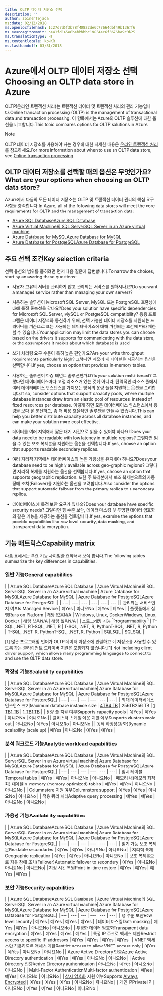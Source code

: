 ```yaml
---
title: OLTP 데이터 저장소 선택
description: ''
author: zoinerTejada
ms:date: 02/12/2018
ms.openlocfilehash: 1c27d7d5f3b78f40822de6b77664dbf49b1367f6
ms.sourcegitcommit: c441fd165e6bebbbbbc19854ec6f3676be9c3b25
ms.translationtype: HT
ms.contentlocale: ko-KR
ms.lasthandoff: 03/31/2018
---
```

# <a name="choosing-an-oltp-data-store-in-azure"></a><span data-ttu-id="3c1ac-102">Azure에서 OLTP 데이터 저장소 선택</span><span class="sxs-lookup"><span data-stu-id="3c1ac-102">Choosing an OLTP data store in Azure</span></span>

<span data-ttu-id="3c1ac-103">OLTP(온라인 트랜잭션 처리)는 트랜잭션 데이터 및 트랜잭션 처리의 관리 기능입니다.</span><span class="sxs-lookup"><span data-stu-id="3c1ac-103">Online transaction processing (OLTP) is the management of transactional data and transaction processing.</span></span> <span data-ttu-id="3c1ac-104">이 항목에서는 Azure의 OLTP 솔루션에 대한 옵션을 비교합니다.</span><span class="sxs-lookup"><span data-stu-id="3c1ac-104">This topic compares options for OLTP solutions in Azure.</span></span>

> [!NOTE]
> <span data-ttu-id="3c1ac-105">OLTP 데이터 저장소를 사용해야 하는 경우에 대한 자세한 내용은 [온라인 트랜잭션 처리](../scenarios/online-analytical-processing.md)를 참조하세요.</span><span class="sxs-lookup"><span data-stu-id="3c1ac-105">For more information about when to use an OLTP data store, see [Online transaction processing](../scenarios/online-analytical-processing.md).</span></span>

## <a name="what-are-your-options-when-choosing-an-oltp-data-store"></a><span data-ttu-id="3c1ac-106">OLTP 데이터 저장소를 선택할 때의 옵션은 무엇인가요?</span><span class="sxs-lookup"><span data-stu-id="3c1ac-106">What are your options when choosing an OLTP data store?</span></span>

<span data-ttu-id="3c1ac-107">Azure에서 다음의 모든 데이터 저장소는 OLTP 및 트랜잭션 데이터 관리의 핵심 요구 사항을 충족합니다.</span><span class="sxs-lookup"><span data-stu-id="3c1ac-107">In Azure, all of the following data stores will meet the core requirements for OLTP and the management of transaction data:</span></span>

- [<span data-ttu-id="3c1ac-108">Azure SQL Database</span><span class="sxs-lookup"><span data-stu-id="3c1ac-108">Azure SQL Database</span></span>](/azure/sql-database/)
- [<span data-ttu-id="3c1ac-109">Azure Virtual Machine의 SQL Server</span><span class="sxs-lookup"><span data-stu-id="3c1ac-109">SQL Server in an Azure virtual machine</span></span>](/azure/virtual-machines/windows/sql/virtual-machines-windows-sql-server-iaas-overview?toc=%2Fazure%2Fvirtual-machines%2Fwindows%2Ftoc.json)
- [<span data-ttu-id="3c1ac-110">Azure Database for MySQL</span><span class="sxs-lookup"><span data-stu-id="3c1ac-110">Azure Database for MySQL</span></span>](/azure/mysql/)
- [<span data-ttu-id="3c1ac-111">Azure Database for PostgreSQL</span><span class="sxs-lookup"><span data-stu-id="3c1ac-111">Azure Database for PostgreSQL</span></span>](/azure/postgresql/)

## <a name="key-selection-criteria"></a><span data-ttu-id="3c1ac-112">주요 선택 조건</span><span class="sxs-lookup"><span data-stu-id="3c1ac-112">Key selection criteria</span></span>

<span data-ttu-id="3c1ac-113">선택 옵션의 범위를 좁히려면 먼저 다음 질문에 답변합니다.</span><span class="sxs-lookup"><span data-stu-id="3c1ac-113">To narrow the choices, start by answering these questions:</span></span>

- <span data-ttu-id="3c1ac-114">사용자 고유의 서버를 관리하지 않고 관리되는 서비스를 원하시나요?</span><span class="sxs-lookup"><span data-stu-id="3c1ac-114">Do you want a managed service rather than managing your own servers?</span></span>

- <span data-ttu-id="3c1ac-115">사용하는 솔루션이 Microsoft SQL Server, MySQL 또는 PostgreSQL 호환성에 대해 특정 종속성을 갖나요?</span><span class="sxs-lookup"><span data-stu-id="3c1ac-115">Does your solution have specific dependencies for Microsoft SQL Server, MySQL or PostgreSQL compatibility?</span></span> <span data-ttu-id="3c1ac-116">응용 프로그램은 데이터 저장소와 통신하기 위해, 선택 가능한 데이터 저장소를 지원되는 드라이버를 기준으로 또는 사용되는 데이터베이스에 대해 가정되는 조건에 따라 제한할 수 있습니다.</span><span class="sxs-lookup"><span data-stu-id="3c1ac-116">Your application may limit the data stores you can choose based on the drivers it supports for communicating with the data store, or the assumptions it makes about which database is used.</span></span>

- <span data-ttu-id="3c1ac-117">쓰기 처리량 요구 수준이 특히 높은 편인가요?</span><span class="sxs-lookup"><span data-stu-id="3c1ac-117">Are your write throughput requirements particularly high?</span></span> <span data-ttu-id="3c1ac-118">그렇다면 메모리 내 테이블을 제공하는 옵션을 선택합니다.</span><span class="sxs-lookup"><span data-stu-id="3c1ac-118">If yes, choose an option that provides in-memory tables.</span></span> 

- <span data-ttu-id="3c1ac-119">사용하는 솔루션이 다중 테넌트 솔루션인가요?</span><span class="sxs-lookup"><span data-stu-id="3c1ac-119">Is your solution multi-tenant?</span></span> <span data-ttu-id="3c1ac-120">그렇다면 데이터베이스마다 고정 리소스가 있는 것이 아니라, 탄력적인 리소스 풀에서 여러 데이터베이스 인스턴스를 가져오는 방식의 용량 풀을 지원하는 옵션을 고려합니다.</span><span class="sxs-lookup"><span data-stu-id="3c1ac-120">If so, consider options that support capacity pools, where multiple database instances draw from an elastic pool of resources, instead of fixed resources per database.</span></span> <span data-ttu-id="3c1ac-121">이렇게 하면 모든 데이터베이스 인스턴스에서 용량을 보다 잘 분산하고, 좀 더 비용 효율적인 솔루션을 만들 수 있습니다.</span><span class="sxs-lookup"><span data-stu-id="3c1ac-121">This can help you better distribute capacity across all database instances, and can make your solution more cost effective.</span></span>

- <span data-ttu-id="3c1ac-122">데이터를 여러 지역에서 짧은 대기 시간으로 읽을 수 있어야 하나요?</span><span class="sxs-lookup"><span data-stu-id="3c1ac-122">Does your data need to be readable with low latency in multiple regions?</span></span> <span data-ttu-id="3c1ac-123">그렇다면 읽을 수 있는 보조 복제본을 지원하는 옵션을 선택합니다.</span><span class="sxs-lookup"><span data-stu-id="3c1ac-123">If yes, choose an option that supports readable secondary replicas.</span></span>

- <span data-ttu-id="3c1ac-124">여러 지리적 지역에서 데이터베이스의 높은 가용성을 유지해야 하나요?</span><span class="sxs-lookup"><span data-stu-id="3c1ac-124">Does your database need to be highly available across geo-graphic regions?</span></span> <span data-ttu-id="3c1ac-125">그렇다면 지리적 복제를 지원하는 옵션을 선택합니다.</span><span class="sxs-lookup"><span data-stu-id="3c1ac-125">If yes, choose an option that supports geographic replication.</span></span> <span data-ttu-id="3c1ac-126">또한 주 복제본에서 보조 복제본으로의 자동 장애 조치(Failover)를 지원하는 옵션을 고려합니다.</span><span class="sxs-lookup"><span data-stu-id="3c1ac-126">Also consider the options that support automatic failover from the primary replica to a secondary replica.</span></span>

- <span data-ttu-id="3c1ac-127">데이터베이스에 특정 보안 요구가 있나요?</span><span class="sxs-lookup"><span data-stu-id="3c1ac-127">Does your database have specific security needs?</span></span> <span data-ttu-id="3c1ac-128">그렇다면 행 수준 보안, 데이터 마스킹 및 투명한 데이터 암호화와 같은 기능을 제공하는 옵션을 검토합니다.</span><span class="sxs-lookup"><span data-stu-id="3c1ac-128">If yes, examine the options that provide capabilities like row level security, data masking, and transparent data encryption.</span></span>

## <a name="capability-matrix"></a><span data-ttu-id="3c1ac-129">기능 매트릭스</span><span class="sxs-lookup"><span data-stu-id="3c1ac-129">Capability matrix</span></span>

<span data-ttu-id="3c1ac-130">다음 표에서는 주요 기능 차이점을 요약해서 보여 줍니다.</span><span class="sxs-lookup"><span data-stu-id="3c1ac-130">The following tables summarize the key differences in capabilities.</span></span>

### <a name="general-capabilities"></a><span data-ttu-id="3c1ac-131">일반 기능</span><span class="sxs-lookup"><span data-stu-id="3c1ac-131">General capabilities</span></span> 
| | <span data-ttu-id="3c1ac-132">Azure SQL Database</span><span class="sxs-lookup"><span data-stu-id="3c1ac-132">Azure SQL Database</span></span> | <span data-ttu-id="3c1ac-133">Azure Virtual Machine의 SQL Server</span><span class="sxs-lookup"><span data-stu-id="3c1ac-133">SQL Server in an Azure virtual machine</span></span> | <span data-ttu-id="3c1ac-134">Azure Database for MySQL</span><span class="sxs-lookup"><span data-stu-id="3c1ac-134">Azure Database for MySQL</span></span> | <span data-ttu-id="3c1ac-135">Azure Database for PostgreSQL</span><span class="sxs-lookup"><span data-stu-id="3c1ac-135">Azure Database for PostgreSQL</span></span> |
| --- | --- | --- | --- | --- | --- |
| <span data-ttu-id="3c1ac-136">관리되는 서비스인지 여부</span><span class="sxs-lookup"><span data-stu-id="3c1ac-136">Is Managed Service</span></span> | <span data-ttu-id="3c1ac-137">예</span><span class="sxs-lookup"><span data-stu-id="3c1ac-137">Yes</span></span> | <span data-ttu-id="3c1ac-138">아니오</span><span class="sxs-lookup"><span data-stu-id="3c1ac-138">No</span></span> | <span data-ttu-id="3c1ac-139">예</span><span class="sxs-lookup"><span data-stu-id="3c1ac-139">Yes</span></span> | <span data-ttu-id="3c1ac-140">예</span><span class="sxs-lookup"><span data-stu-id="3c1ac-140">Yes</span></span> |
| <span data-ttu-id="3c1ac-141">플랫폼에서 실행</span><span class="sxs-lookup"><span data-stu-id="3c1ac-141">Runs on Platform</span></span> | <span data-ttu-id="3c1ac-142">해당 없음</span><span class="sxs-lookup"><span data-stu-id="3c1ac-142">N/A</span></span> | <span data-ttu-id="3c1ac-143">Windows, Linux, Docker</span><span class="sxs-lookup"><span data-stu-id="3c1ac-143">Windows, Linux, Docker</span></span> | <span data-ttu-id="3c1ac-144">해당 없음</span><span class="sxs-lookup"><span data-stu-id="3c1ac-144">N/A</span></span> | <span data-ttu-id="3c1ac-145">해당 없음</span><span class="sxs-lookup"><span data-stu-id="3c1ac-145">N/A</span></span> |
| <span data-ttu-id="3c1ac-146">프로그래밍 기능 <sup>1</sup></span><span class="sxs-lookup"><span data-stu-id="3c1ac-146">Programmability <sup>1</sup></span></span> | <span data-ttu-id="3c1ac-147">T-SQL, .NET, R</span><span class="sxs-lookup"><span data-stu-id="3c1ac-147">T-SQL, .NET, R</span></span> | <span data-ttu-id="3c1ac-148">T-SQL, .NET, R, Python</span><span class="sxs-lookup"><span data-stu-id="3c1ac-148">T-SQL, .NET, R, Python</span></span> | <span data-ttu-id="3c1ac-149">T-SQL, .NET, R, Python</span><span class="sxs-lookup"><span data-stu-id="3c1ac-149">T-SQL, .NET, R, Python</span></span> | <span data-ttu-id="3c1ac-150">SQL</span><span class="sxs-lookup"><span data-stu-id="3c1ac-150">SQL</span></span> | <span data-ttu-id="3c1ac-151">SQL</span><span class="sxs-lookup"><span data-stu-id="3c1ac-151">SQL</span></span> |

<span data-ttu-id="3c1ac-152">[1] 많은 프로그래밍 언어가 OLTP 데이터 저장소에 연결하고 이 저장소를 사용할 수 있도록 하는 클라이언트 드라이버 지원은 포함되지 않습니다.</span><span class="sxs-lookup"><span data-stu-id="3c1ac-152">[1] Not including client driver support, which allows many programming languages to connect to and use the OLTP data store.</span></span>

### <a name="scalability-capabilities"></a><span data-ttu-id="3c1ac-153">확장성 기능</span><span class="sxs-lookup"><span data-stu-id="3c1ac-153">Scalability capabilities</span></span>
| | <span data-ttu-id="3c1ac-154">Azure SQL Database</span><span class="sxs-lookup"><span data-stu-id="3c1ac-154">Azure SQL Database</span></span> | <span data-ttu-id="3c1ac-155">Azure Virtual Machine의 SQL Server</span><span class="sxs-lookup"><span data-stu-id="3c1ac-155">SQL Server in an Azure virtual machine</span></span>| <span data-ttu-id="3c1ac-156">Azure Database for MySQL</span><span class="sxs-lookup"><span data-stu-id="3c1ac-156">Azure Database for MySQL</span></span> | <span data-ttu-id="3c1ac-157">Azure Database for PostgreSQL</span><span class="sxs-lookup"><span data-stu-id="3c1ac-157">Azure Database for PostgreSQL</span></span>|
| --- | --- | --- | --- | --- | --- |
| <span data-ttu-id="3c1ac-158">최대 데이터베이스 인스턴스 크기</span><span class="sxs-lookup"><span data-stu-id="3c1ac-158">Maximum database instance size</span></span> | [<span data-ttu-id="3c1ac-159">4TB</span><span class="sxs-lookup"><span data-stu-id="3c1ac-159">4 TB</span></span>](/azure/sql-database/sql-database-resource-limits) | <span data-ttu-id="3c1ac-160">256TB</span><span class="sxs-lookup"><span data-stu-id="3c1ac-160">256 TB</span></span> | [<span data-ttu-id="3c1ac-161">1 TB</span><span class="sxs-lookup"><span data-stu-id="3c1ac-161">1 TB</span></span>](/azure/mysql/concepts-limits) | [<span data-ttu-id="3c1ac-162">1 TB</span><span class="sxs-lookup"><span data-stu-id="3c1ac-162">1 TB</span></span>](/azure/postgresql/concepts-limits) |
| <span data-ttu-id="3c1ac-163">용량 풀 지원 여부</span><span class="sxs-lookup"><span data-stu-id="3c1ac-163">Supports capacity pools</span></span>  | <span data-ttu-id="3c1ac-164">예</span><span class="sxs-lookup"><span data-stu-id="3c1ac-164">Yes</span></span> | <span data-ttu-id="3c1ac-165">예</span><span class="sxs-lookup"><span data-stu-id="3c1ac-165">Yes</span></span> | <span data-ttu-id="3c1ac-166">아니요</span><span class="sxs-lookup"><span data-stu-id="3c1ac-166">No</span></span> | <span data-ttu-id="3c1ac-167">아니오</span><span class="sxs-lookup"><span data-stu-id="3c1ac-167">No</span></span> |
| <span data-ttu-id="3c1ac-168">클러스터 스케일 아웃 지원 여부</span><span class="sxs-lookup"><span data-stu-id="3c1ac-168">Supports clusters scale out</span></span>  | <span data-ttu-id="3c1ac-169">아니요</span><span class="sxs-lookup"><span data-stu-id="3c1ac-169">No</span></span> | <span data-ttu-id="3c1ac-170">예</span><span class="sxs-lookup"><span data-stu-id="3c1ac-170">Yes</span></span> | <span data-ttu-id="3c1ac-171">아니오</span><span class="sxs-lookup"><span data-stu-id="3c1ac-171">No</span></span> | <span data-ttu-id="3c1ac-172">아니오</span><span class="sxs-lookup"><span data-stu-id="3c1ac-172">No</span></span> |
| <span data-ttu-id="3c1ac-173">동적 확장성(강화)</span><span class="sxs-lookup"><span data-stu-id="3c1ac-173">Dynamic scalability (scale up)</span></span>  | <span data-ttu-id="3c1ac-174">예</span><span class="sxs-lookup"><span data-stu-id="3c1ac-174">Yes</span></span> | <span data-ttu-id="3c1ac-175">아니오</span><span class="sxs-lookup"><span data-stu-id="3c1ac-175">No</span></span> | <span data-ttu-id="3c1ac-176">예</span><span class="sxs-lookup"><span data-stu-id="3c1ac-176">Yes</span></span> | <span data-ttu-id="3c1ac-177">예</span><span class="sxs-lookup"><span data-stu-id="3c1ac-177">Yes</span></span> |

### <a name="analytic-workload-capabilities"></a><span data-ttu-id="3c1ac-178">분석 워크로드 기능</span><span class="sxs-lookup"><span data-stu-id="3c1ac-178">Analytic workload capabilities</span></span>
| | <span data-ttu-id="3c1ac-179">Azure SQL Database</span><span class="sxs-lookup"><span data-stu-id="3c1ac-179">Azure SQL Database</span></span> | <span data-ttu-id="3c1ac-180">Azure Virtual Machine의 SQL Server</span><span class="sxs-lookup"><span data-stu-id="3c1ac-180">SQL Server in an Azure virtual machine</span></span>| <span data-ttu-id="3c1ac-181">Azure Database for MySQL</span><span class="sxs-lookup"><span data-stu-id="3c1ac-181">Azure Database for MySQL</span></span> | <span data-ttu-id="3c1ac-182">Azure Database for PostgreSQL</span><span class="sxs-lookup"><span data-stu-id="3c1ac-182">Azure Database for PostgreSQL</span></span>|
| --- | --- | --- | --- | --- | --- | 
| <span data-ttu-id="3c1ac-183">임시 테이블</span><span class="sxs-lookup"><span data-stu-id="3c1ac-183">Temporal tables</span></span> | <span data-ttu-id="3c1ac-184">예</span><span class="sxs-lookup"><span data-stu-id="3c1ac-184">Yes</span></span> | <span data-ttu-id="3c1ac-185">예</span><span class="sxs-lookup"><span data-stu-id="3c1ac-185">Yes</span></span> | <span data-ttu-id="3c1ac-186">아니오</span><span class="sxs-lookup"><span data-stu-id="3c1ac-186">No</span></span> | <span data-ttu-id="3c1ac-187">아니요</span><span class="sxs-lookup"><span data-stu-id="3c1ac-187">No</span></span> |
| <span data-ttu-id="3c1ac-188">메모리 내(메모리 최적화) 테이블</span><span class="sxs-lookup"><span data-stu-id="3c1ac-188">In-memory (memory-optimized) tables</span></span> | <span data-ttu-id="3c1ac-189">예</span><span class="sxs-lookup"><span data-stu-id="3c1ac-189">Yes</span></span> | <span data-ttu-id="3c1ac-190">예</span><span class="sxs-lookup"><span data-stu-id="3c1ac-190">Yes</span></span> | <span data-ttu-id="3c1ac-191">아니오</span><span class="sxs-lookup"><span data-stu-id="3c1ac-191">No</span></span> | <span data-ttu-id="3c1ac-192">아니오</span><span class="sxs-lookup"><span data-stu-id="3c1ac-192">No</span></span> |
| <span data-ttu-id="3c1ac-193">Columnstore 지원 여부</span><span class="sxs-lookup"><span data-stu-id="3c1ac-193">Columnstore support</span></span> | <span data-ttu-id="3c1ac-194">예</span><span class="sxs-lookup"><span data-stu-id="3c1ac-194">Yes</span></span> | <span data-ttu-id="3c1ac-195">예</span><span class="sxs-lookup"><span data-stu-id="3c1ac-195">Yes</span></span> | <span data-ttu-id="3c1ac-196">아니요</span><span class="sxs-lookup"><span data-stu-id="3c1ac-196">No</span></span> | <span data-ttu-id="3c1ac-197">아니요</span><span class="sxs-lookup"><span data-stu-id="3c1ac-197">No</span></span> |
| <span data-ttu-id="3c1ac-198">적응 쿼리 처리</span><span class="sxs-lookup"><span data-stu-id="3c1ac-198">Adaptive query processing</span></span> | <span data-ttu-id="3c1ac-199">예</span><span class="sxs-lookup"><span data-stu-id="3c1ac-199">Yes</span></span> | <span data-ttu-id="3c1ac-200">예</span><span class="sxs-lookup"><span data-stu-id="3c1ac-200">Yes</span></span> | <span data-ttu-id="3c1ac-201">아니요</span><span class="sxs-lookup"><span data-stu-id="3c1ac-201">No</span></span> | <span data-ttu-id="3c1ac-202">아니요</span><span class="sxs-lookup"><span data-stu-id="3c1ac-202">No</span></span> |

### <a name="availability-capabilities"></a><span data-ttu-id="3c1ac-203">가용성 기능</span><span class="sxs-lookup"><span data-stu-id="3c1ac-203">Availability capabilities</span></span>
| | <span data-ttu-id="3c1ac-204">Azure SQL Database</span><span class="sxs-lookup"><span data-stu-id="3c1ac-204">Azure SQL Database</span></span> | <span data-ttu-id="3c1ac-205">Azure Virtual Machine의 SQL Server</span><span class="sxs-lookup"><span data-stu-id="3c1ac-205">SQL Server in an Azure virtual machine</span></span>| <span data-ttu-id="3c1ac-206">Azure Database for MySQL</span><span class="sxs-lookup"><span data-stu-id="3c1ac-206">Azure Database for MySQL</span></span> | <span data-ttu-id="3c1ac-207">Azure Database for PostgreSQL</span><span class="sxs-lookup"><span data-stu-id="3c1ac-207">Azure Database for PostgreSQL</span></span>|
| --- | --- | --- | --- | --- | --- | 
| <span data-ttu-id="3c1ac-208">읽기 가능 보조 복제본</span><span class="sxs-lookup"><span data-stu-id="3c1ac-208">Readable secondaries</span></span> | <span data-ttu-id="3c1ac-209">예</span><span class="sxs-lookup"><span data-stu-id="3c1ac-209">Yes</span></span> | <span data-ttu-id="3c1ac-210">예</span><span class="sxs-lookup"><span data-stu-id="3c1ac-210">Yes</span></span> | <span data-ttu-id="3c1ac-211">아니오</span><span class="sxs-lookup"><span data-stu-id="3c1ac-211">No</span></span> | <span data-ttu-id="3c1ac-212">아니요</span><span class="sxs-lookup"><span data-stu-id="3c1ac-212">No</span></span> | 
| <span data-ttu-id="3c1ac-213">지리적 복제</span><span class="sxs-lookup"><span data-stu-id="3c1ac-213">Geographic replication</span></span> | <span data-ttu-id="3c1ac-214">예</span><span class="sxs-lookup"><span data-stu-id="3c1ac-214">Yes</span></span> | <span data-ttu-id="3c1ac-215">예</span><span class="sxs-lookup"><span data-stu-id="3c1ac-215">Yes</span></span> | <span data-ttu-id="3c1ac-216">아니요</span><span class="sxs-lookup"><span data-stu-id="3c1ac-216">No</span></span> | <span data-ttu-id="3c1ac-217">아니오</span><span class="sxs-lookup"><span data-stu-id="3c1ac-217">No</span></span> | 
| <span data-ttu-id="3c1ac-218">보조 복제본으로 자동 장애 조치(Failover)</span><span class="sxs-lookup"><span data-stu-id="3c1ac-218">Automatic failover to secondary</span></span> | <span data-ttu-id="3c1ac-219">예</span><span class="sxs-lookup"><span data-stu-id="3c1ac-219">Yes</span></span> | <span data-ttu-id="3c1ac-220">아니요</span><span class="sxs-lookup"><span data-stu-id="3c1ac-220">No</span></span> | <span data-ttu-id="3c1ac-221">아니요</span><span class="sxs-lookup"><span data-stu-id="3c1ac-221">No</span></span> | <span data-ttu-id="3c1ac-222">아니오</span><span class="sxs-lookup"><span data-stu-id="3c1ac-222">No</span></span>|
| <span data-ttu-id="3c1ac-223">지정 시간 복원</span><span class="sxs-lookup"><span data-stu-id="3c1ac-223">Point-in-time restore</span></span> | <span data-ttu-id="3c1ac-224">예</span><span class="sxs-lookup"><span data-stu-id="3c1ac-224">Yes</span></span> | <span data-ttu-id="3c1ac-225">예</span><span class="sxs-lookup"><span data-stu-id="3c1ac-225">Yes</span></span> | <span data-ttu-id="3c1ac-226">예</span><span class="sxs-lookup"><span data-stu-id="3c1ac-226">Yes</span></span> | <span data-ttu-id="3c1ac-227">예</span><span class="sxs-lookup"><span data-stu-id="3c1ac-227">Yes</span></span> |

### <a name="security-capabilities"></a><span data-ttu-id="3c1ac-228">보안 기능</span><span class="sxs-lookup"><span data-stu-id="3c1ac-228">Security capabilities</span></span>
| | <span data-ttu-id="3c1ac-229">Azure SQL Database</span><span class="sxs-lookup"><span data-stu-id="3c1ac-229">Azure SQL Database</span></span> | <span data-ttu-id="3c1ac-230">Azure Virtual Machine의 SQL Server</span><span class="sxs-lookup"><span data-stu-id="3c1ac-230">SQL Server in an Azure virtual machine</span></span>| <span data-ttu-id="3c1ac-231">Azure Database for MySQL</span><span class="sxs-lookup"><span data-stu-id="3c1ac-231">Azure Database for MySQL</span></span> | <span data-ttu-id="3c1ac-232">Azure Database for PostgreSQL</span><span class="sxs-lookup"><span data-stu-id="3c1ac-232">Azure Database for PostgreSQL</span></span>|
| --- | --- | --- | --- | --- | --- | 
| <span data-ttu-id="3c1ac-233">행 수준 보안</span><span class="sxs-lookup"><span data-stu-id="3c1ac-233">Row level security</span></span> | <span data-ttu-id="3c1ac-234">예</span><span class="sxs-lookup"><span data-stu-id="3c1ac-234">Yes</span></span> | <span data-ttu-id="3c1ac-235">예</span><span class="sxs-lookup"><span data-stu-id="3c1ac-235">Yes</span></span> | <span data-ttu-id="3c1ac-236">예</span><span class="sxs-lookup"><span data-stu-id="3c1ac-236">Yes</span></span> | <span data-ttu-id="3c1ac-237">예</span><span class="sxs-lookup"><span data-stu-id="3c1ac-237">Yes</span></span> |
| <span data-ttu-id="3c1ac-238">데이터 마스킹</span><span class="sxs-lookup"><span data-stu-id="3c1ac-238">Data masking</span></span> | <span data-ttu-id="3c1ac-239">예</span><span class="sxs-lookup"><span data-stu-id="3c1ac-239">Yes</span></span> | <span data-ttu-id="3c1ac-240">예</span><span class="sxs-lookup"><span data-stu-id="3c1ac-240">Yes</span></span> | <span data-ttu-id="3c1ac-241">아니오</span><span class="sxs-lookup"><span data-stu-id="3c1ac-241">No</span></span> | <span data-ttu-id="3c1ac-242">아니오</span><span class="sxs-lookup"><span data-stu-id="3c1ac-242">No</span></span> |
| <span data-ttu-id="3c1ac-243">투명한 데이터 암호화</span><span class="sxs-lookup"><span data-stu-id="3c1ac-243">Transparent data encryption</span></span> | <span data-ttu-id="3c1ac-244">예</span><span class="sxs-lookup"><span data-stu-id="3c1ac-244">Yes</span></span> | <span data-ttu-id="3c1ac-245">예</span><span class="sxs-lookup"><span data-stu-id="3c1ac-245">Yes</span></span> | <span data-ttu-id="3c1ac-246">예</span><span class="sxs-lookup"><span data-stu-id="3c1ac-246">Yes</span></span> | <span data-ttu-id="3c1ac-247">예</span><span class="sxs-lookup"><span data-stu-id="3c1ac-247">Yes</span></span> |
| <span data-ttu-id="3c1ac-248">특정 IP 주소로 액세스 제한</span><span class="sxs-lookup"><span data-stu-id="3c1ac-248">Restrict access to specific IP addresses</span></span> | <span data-ttu-id="3c1ac-249">예</span><span class="sxs-lookup"><span data-stu-id="3c1ac-249">Yes</span></span> | <span data-ttu-id="3c1ac-250">예</span><span class="sxs-lookup"><span data-stu-id="3c1ac-250">Yes</span></span> | <span data-ttu-id="3c1ac-251">예</span><span class="sxs-lookup"><span data-stu-id="3c1ac-251">Yes</span></span> | <span data-ttu-id="3c1ac-252">예</span><span class="sxs-lookup"><span data-stu-id="3c1ac-252">Yes</span></span> |
| <span data-ttu-id="3c1ac-253">VNET 액세스만 허용하도록 액세스 제한</span><span class="sxs-lookup"><span data-stu-id="3c1ac-253">Restrict access to allow VNET access only</span></span> | <span data-ttu-id="3c1ac-254">예</span><span class="sxs-lookup"><span data-stu-id="3c1ac-254">Yes</span></span> | <span data-ttu-id="3c1ac-255">예</span><span class="sxs-lookup"><span data-stu-id="3c1ac-255">Yes</span></span> | <span data-ttu-id="3c1ac-256">아니오</span><span class="sxs-lookup"><span data-stu-id="3c1ac-256">No</span></span> | <span data-ttu-id="3c1ac-257">아니요</span><span class="sxs-lookup"><span data-stu-id="3c1ac-257">No</span></span> |
| <span data-ttu-id="3c1ac-258">Azure Active Directory 인증</span><span class="sxs-lookup"><span data-stu-id="3c1ac-258">Azure Active Directory authentication</span></span> | <span data-ttu-id="3c1ac-259">예</span><span class="sxs-lookup"><span data-stu-id="3c1ac-259">Yes</span></span> | <span data-ttu-id="3c1ac-260">예</span><span class="sxs-lookup"><span data-stu-id="3c1ac-260">Yes</span></span> | <span data-ttu-id="3c1ac-261">아니오</span><span class="sxs-lookup"><span data-stu-id="3c1ac-261">No</span></span> | <span data-ttu-id="3c1ac-262">아니오</span><span class="sxs-lookup"><span data-stu-id="3c1ac-262">No</span></span> |
| <span data-ttu-id="3c1ac-263">Active Directory 인증</span><span class="sxs-lookup"><span data-stu-id="3c1ac-263">Active Directory authentication</span></span> | <span data-ttu-id="3c1ac-264">아니오</span><span class="sxs-lookup"><span data-stu-id="3c1ac-264">No</span></span> | <span data-ttu-id="3c1ac-265">예</span><span class="sxs-lookup"><span data-stu-id="3c1ac-265">Yes</span></span> | <span data-ttu-id="3c1ac-266">아니오</span><span class="sxs-lookup"><span data-stu-id="3c1ac-266">No</span></span> | <span data-ttu-id="3c1ac-267">아니오</span><span class="sxs-lookup"><span data-stu-id="3c1ac-267">No</span></span> |
| <span data-ttu-id="3c1ac-268">Multi-Factor Authentication</span><span class="sxs-lookup"><span data-stu-id="3c1ac-268">Multi-factor authentication</span></span> | <span data-ttu-id="3c1ac-269">예</span><span class="sxs-lookup"><span data-stu-id="3c1ac-269">Yes</span></span> | <span data-ttu-id="3c1ac-270">예</span><span class="sxs-lookup"><span data-stu-id="3c1ac-270">Yes</span></span> | <span data-ttu-id="3c1ac-271">아니오</span><span class="sxs-lookup"><span data-stu-id="3c1ac-271">No</span></span> | <span data-ttu-id="3c1ac-272">아니요</span><span class="sxs-lookup"><span data-stu-id="3c1ac-272">No</span></span> |
| <span data-ttu-id="3c1ac-273">[상시 암호화](/sql/relational-databases/security/encryption/always-encrypted-database-engine) 지원 여부</span><span class="sxs-lookup"><span data-stu-id="3c1ac-273">Supports [Always Encrypted](/sql/relational-databases/security/encryption/always-encrypted-database-engine)</span></span> | <span data-ttu-id="3c1ac-274">예</span><span class="sxs-lookup"><span data-stu-id="3c1ac-274">Yes</span></span> | <span data-ttu-id="3c1ac-275">예</span><span class="sxs-lookup"><span data-stu-id="3c1ac-275">Yes</span></span> | <span data-ttu-id="3c1ac-276">예</span><span class="sxs-lookup"><span data-stu-id="3c1ac-276">Yes</span></span> | <span data-ttu-id="3c1ac-277">아니요</span><span class="sxs-lookup"><span data-stu-id="3c1ac-277">No</span></span> | <span data-ttu-id="3c1ac-278">아니요</span><span class="sxs-lookup"><span data-stu-id="3c1ac-278">No</span></span> |
| <span data-ttu-id="3c1ac-279">개인 IP</span><span class="sxs-lookup"><span data-stu-id="3c1ac-279">Private IP</span></span> | <span data-ttu-id="3c1ac-280">아니오</span><span class="sxs-lookup"><span data-stu-id="3c1ac-280">No</span></span> | <span data-ttu-id="3c1ac-281">예</span><span class="sxs-lookup"><span data-stu-id="3c1ac-281">Yes</span></span> | <span data-ttu-id="3c1ac-282">예</span><span class="sxs-lookup"><span data-stu-id="3c1ac-282">Yes</span></span> | <span data-ttu-id="3c1ac-283">아니오</span><span class="sxs-lookup"><span data-stu-id="3c1ac-283">No</span></span> | <span data-ttu-id="3c1ac-284">아니오</span><span class="sxs-lookup"><span data-stu-id="3c1ac-284">No</span></span> |

